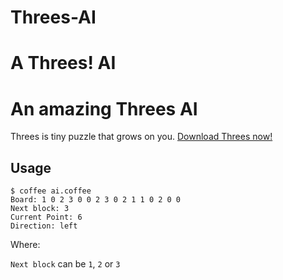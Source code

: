 Threes-AI
=========

A Threes! AI
=======
# An amazing Threes AI

Threes is tiny puzzle that grows on you. [Download Threes now!](https://itunes.apple.com/us/app/threes!/id779157948)

## Usage
```
$ coffee ai.coffee
Board: 1 0 2 3 0 0 2 3 0 2 1 1 0 2 0 0
Next block: 3
Current Point: 6
Direction: left
```

Where:

`Next block` can be `1`, `2` or `3`

